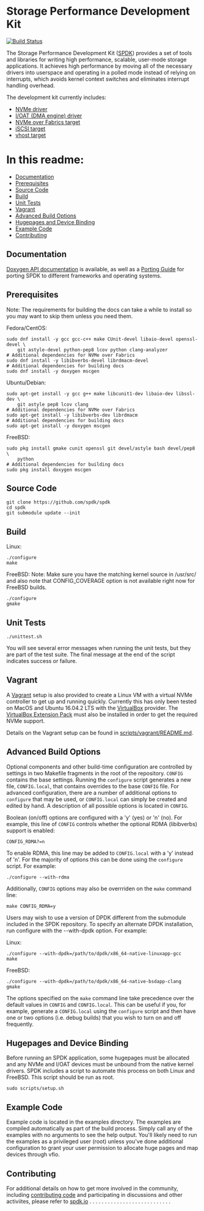 # Storage Performance Development Kit

[![Build Status](https://travis-ci.org/spdk/spdk.svg?branch=master)](https://travis-ci.org/spdk/spdk)

The Storage Performance Development Kit ([SPDK](http://www.spdk.io)) provides a set of tools
and libraries for writing high performance, scalable, user-mode storage
applications. It achieves high performance by moving all of the necessary
drivers into userspace and operating in a polled mode instead of relying on
interrupts, which avoids kernel context switches and eliminates interrupt
handling overhead.

The development kit currently includes:
* [NVMe driver](http://www.spdk.io/doc/nvme.html)
* [I/OAT (DMA engine) driver](http://www.spdk.io/doc/ioat.html)
* [NVMe over Fabrics target](http://www.spdk.io/doc/nvmf.html)
* [iSCSI target](http://www.spdk.io/doc/iscsi.html)
* [vhost target](http://www.spdk.io/doc/vhost.html)

# In this readme:

* [Documentation](#documentation)
* [Prerequisites](#prerequisites)
* [Source Code](#source)
* [Build](#libraries)
* [Unit Tests](#tests)
* [Vagrant](#vagrant)
* [Advanced Build Options](#advanced)
* [Hugepages and Device Binding](#huge)
* [Example Code](#examples)
* [Contributing](#contributing)

<a id="documentation"></a>
## Documentation

[Doxygen API documentation](http://www.spdk.io/doc/) is available, as
well as a [Porting Guide](http://www.spdk.io/doc/porting.html) for porting SPDK to different frameworks
and operating systems.

<a id="prerequisites"></a>
## Prerequisites

Note: The requirements for building the docs can take a while to
install so you may want to skip them unless you need them.

Fedora/CentOS:

~~~{.sh}
sudo dnf install -y gcc gcc-c++ make CUnit-devel libaio-devel openssl-devel \
	git astyle-devel python-pep8 lcov python clang-analyzer
# Additional dependencies for NVMe over Fabrics
sudo dnf install -y libibverbs-devel librdmacm-devel
# Additional dependencies for building docs
sudo dnf install -y doxygen mscgen
~~~

Ubuntu/Debian:

~~~{.sh}
sudo apt-get install -y gcc g++ make libcunit1-dev libaio-dev libssl-dev \
	git astyle pep8 lcov clang
# Additional dependencies for NVMe over Fabrics
sudo apt-get install -y libibverbs-dev librdmacm
# Additional dependencies for building docs
sudo apt-get install -y doxygen mscgen
~~~

FreeBSD:

~~~{.sh}
sudo pkg install gmake cunit openssl git devel/astyle bash devel/pep8 \
	python
# Additional dependencies for building docs
sudo pkg install doxygen mscgen
~~~

<a id="source"></a>
## Source Code

~~~{.sh}
git clone https://github.com/spdk/spdk
cd spdk
git submodule update --init
~~~

<a id="libraries"></a>
## Build

Linux:

~~~{.sh}
./configure
make
~~~

FreeBSD:
Note: Make sure you have the matching kernel source in /usr/src/ and
also note that CONFIG_COVERAGE option is not available right now
for FreeBSD builds.

~~~{.sh}
./configure
gmake
~~~

<a id="tests"></a>
## Unit Tests

~~~{.sh}
./unittest.sh
~~~

You will see several error messages when running the unit tests, but they are
part of the test suite. The final message at the end of the script indicates
success or failure.

<a id="vagrant"></a>
## Vagrant

A [Vagrant](https://www.vagrantup.com/downloads.html) setup is also provided
to create a Linux VM with a virtual NVMe controller to get up and running
quickly.  Currently this has only been tested on MacOS and Ubuntu 16.04.2 LTS
with the [VirtualBox](https://www.virtualbox.org/wiki/Downloads) provider.  The
[VirtualBox Extension Pack](https://www.virtualbox.org/wiki/Downloads) must
also be installed in order to get the required NVMe support.

Details on the Vagrant setup can be found in
[scripts/vagrant/README.md](scripts/vagrant/README.md).

<a id="advanced"></a>
## Advanced Build Options

Optional components and other build-time configuration are controlled by
settings in two Makefile fragments in the root of the repository. `CONFIG`
contains the base settings. Running the `configure` script generates a new
file, `CONFIG.local`, that contains overrides to the base `CONFIG` file. For
advanced configuration, there are a number of additional options to `configure`
that may be used, or `CONFIG.local` can simply be created and edited by hand. A
description of all possible options is located in `CONFIG`.

Boolean (on/off) options are configured with a 'y' (yes) or 'n' (no). For
example, this line of `CONFIG` controls whether the optional RDMA (libibverbs)
support is enabled:

	CONFIG_RDMA?=n

To enable RDMA, this line may be added to `CONFIG.local` with a 'y' instead of
'n'. For the majority of options this can be done using the `configure` script.
For example:

~~~{.sh}
./configure --with-rdma
~~~

Additionally, `CONFIG` options may also be overrriden on the `make` command
line:

~~~{.sh}
make CONFIG_RDMA=y
~~~

Users may wish to use a version of DPDK different from the submodule included
in the SPDK repository.  To specify an alternate DPDK installation, run
configure with the --with-dpdk option.  For example:

Linux:

~~~{.sh}
./configure --with-dpdk=/path/to/dpdk/x86_64-native-linuxapp-gcc
make
~~~

FreeBSD:

~~~{.sh}
./configure --with-dpdk=/path/to/dpdk/x86_64-native-bsdapp-clang
gmake
~~~

The options specified on the `make` command line take precedence over the
default values in `CONFIG` and `CONFIG.local`. This can be useful if you, for
example, generate a `CONFIG.local` using the `configure` script and then have
one or two options (i.e. debug builds) that you wish to turn on and off
frequently.

<a id="huge"></a>
## Hugepages and Device Binding

Before running an SPDK application, some hugepages must be allocated and
any NVMe and I/OAT devices must be unbound from the native kernel drivers.
SPDK includes a script to automate this process on both Linux and FreeBSD.
This script should be run as root.

~~~{.sh}
sudo scripts/setup.sh
~~~

<a id="examples"></a>
## Example Code

Example code is located in the examples directory. The examples are compiled
automatically as part of the build process. Simply call any of the examples
with no arguments to see the help output. You'll likely need to run the examples
as a privileged user (root) unless you've done additional configuration
to grant your user permission to allocate huge pages and map devices through
vfio.

<a id="contributing"></a>
## Contributing

For additional details on how to get more involved in the community, including
[contributing code](http://www.spdk.io/development) and participating in discussions and other activiites, please
refer to [spdk.io](http://www.spdk.io/community)
.
.
.
.
.
.
.
.
.
.
.
.
.
.
.
.
.
.
.
.
.
.
.
.
.
.
.
